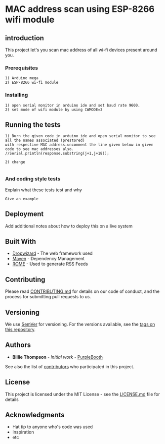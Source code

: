# MAC address scan using ESP-8266 wifi module

## introduction

This project let's you scan mac address of all wi-fi devices present around you.

### Prerequisites

```
1) Arduino mega
2) ESP-8266 wi-fi module
```
### Installing

```
1) open serial monitor in arduino ide and set baud rate 9600.
2) set mode of wifi module by using CWMODE=3
```

## Running the tests

```
1) Burn the given code in arduino ide and open serial monitor to see all the names associated (prestored) 
with respective MAC address.uncomment the line given below in given code to see mac addresses also.
//Serial.println(response.substring(j+1,j+18));

2) change  


```
### And coding style tests

Explain what these tests test and why

```
Give an example
```

## Deployment

Add additional notes about how to deploy this on a live system

## Built With

* [Dropwizard](http://www.dropwizard.io/1.0.2/docs/) - The web framework used
* [Maven](https://maven.apache.org/) - Dependency Management
* [ROME](https://rometools.github.io/rome/) - Used to generate RSS Feeds

## Contributing

Please read [CONTRIBUTING.md](https://gist.github.com/PurpleBooth/b24679402957c63ec426) for details on our code of conduct, and the process for submitting pull requests to us.

## Versioning

We use [SemVer](http://semver.org/) for versioning. For the versions available, see the [tags on this repository](https://github.com/your/project/tags). 

## Authors

* **Billie Thompson** - *Initial work* - [PurpleBooth](https://github.com/PurpleBooth)

See also the list of [contributors](https://github.com/your/project/contributors) who participated in this project.

## License

This project is licensed under the MIT License - see the [LICENSE.md](LICENSE.md) file for details

## Acknowledgments

* Hat tip to anyone who's code was used
* Inspiration
* etc



